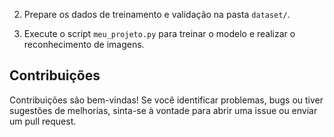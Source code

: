 
2. Prepare os dados de treinamento e validação na pasta `dataset/`.

3. Execute o script `meu_projeto.py` para treinar o modelo e realizar o reconhecimento de imagens.

## Contribuições

Contribuições são bem-vindas! Se você identificar problemas, bugs ou tiver sugestões de melhorias, sinta-se à vontade para abrir uma issue ou enviar um pull request.

